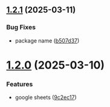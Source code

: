 ## [1.2.1](https://github.com/simochee/defense-escape/compare/v1.2.0...v1.2.1) (2025-03-11)


### Bug Fixes

* package name ([b507d37](https://github.com/simochee/defense-escape/commit/b507d37a45fc662b1cf9afee9389cf75ead5fda0))

# [1.2.0](https://github.com/simochee/defense-escape/compare/v1.1.0...v1.2.0) (2025-03-10)


### Features

* google sheets ([9c2ec17](https://github.com/simochee/defense-escape/commit/9c2ec1774991e9ce2c4aead7cf1e30eb49f2b1ac))
